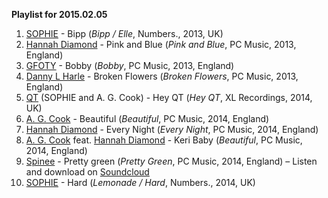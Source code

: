 **Playlist for 2015.02.05**

1. [SOPHIE](http://musicbrainz.org/artist/774b02d7-5056-4b0f-9d69-a82b6ae27cde) - Bipp (_Bipp / Elle_, Numbers., 2013, UK)
1. [Hannah Diamond](http://musicbrainz.org/artist/76130c0b-b177-434f-893f-46c8d819548d) - Pink  and Blue (_Pink and Blue_, PC Music, 2013, England)
1. [GFOTY](http://musicbrainz.org/artist/fd92821e-ef34-4c7a-bde1-b4458169f940) - Bobby (_Bobby_, PC Music, 2013, England)
1. [Danny L Harle](http://musicbrainz.org/artist/1fd94d42-5e6a-46f2-84bf-9cc0be6c009f) - Broken Flowers (_Broken Flowers_, PC Music, 2013, England)
1. [QT](http://musicbrainz.org/artist/60f8683c-29b3-41db-97a9-af77487913d9) (SOPHIE and A. G. Cook) - Hey QT (_Hey QT_, XL Recordings, 2014, UK)
1. [A. G. Cook](http://musicbrainz.org/artist/b12ef43e-72ad-43d0-b216-a8cd32f78852) - Beautiful (_Beautiful_, PC Music, 2014, England)
1. [Hannah Diamond](http://musicbrainz.org/artist/76130c0b-b177-434f-893f-46c8d819548d) - Every Night (_Every Night_, PC Music, 2014, England)
1. [A. G. Cook](http://musicbrainz.org/artist/b12ef43e-72ad-43d0-b216-a8cd32f78852) feat. [Hannah Diamond](http://musicbrainz.org/artist/76130c0b-b177-434f-893f-46c8d819548d) - Keri Baby (_Beautiful_, PC Music, 2014, England)
1. [Spinee](http://musicbrainz.org/artist/03800c9b-cfa7-4f0c-b9c8-952dc04a56ca) - Pretty green (_Pretty Green_, PC Music, 2014, England) – Listen and download on [Soundcloud](https://soundcloud.com/spinee777/sets/pc-s15)
1. [SOPHIE](http://musicbrainz.org/artist/774b02d7-5056-4b0f-9d69-a82b6ae27cde) - Hard (_Lemonade / Hard_, Numbers., 2014, UK)